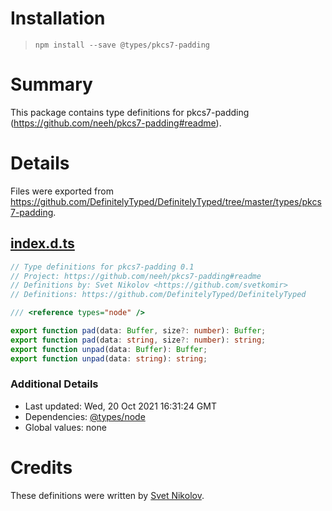 # Installation
> `npm install --save @types/pkcs7-padding`

# Summary
This package contains type definitions for pkcs7-padding (https://github.com/neeh/pkcs7-padding#readme).

# Details
Files were exported from https://github.com/DefinitelyTyped/DefinitelyTyped/tree/master/types/pkcs7-padding.
## [index.d.ts](https://github.com/DefinitelyTyped/DefinitelyTyped/tree/master/types/pkcs7-padding/index.d.ts)
````ts
// Type definitions for pkcs7-padding 0.1
// Project: https://github.com/neeh/pkcs7-padding#readme
// Definitions by: Svet Nikolov <https://github.com/svetkomir>
// Definitions: https://github.com/DefinitelyTyped/DefinitelyTyped

/// <reference types="node" />

export function pad(data: Buffer, size?: number): Buffer;
export function pad(data: string, size?: number): string;
export function unpad(data: Buffer): Buffer;
export function unpad(data: string): string;

````

### Additional Details
 * Last updated: Wed, 20 Oct 2021 16:31:24 GMT
 * Dependencies: [@types/node](https://npmjs.com/package/@types/node)
 * Global values: none

# Credits
These definitions were written by [Svet Nikolov](https://github.com/svetkomir).
